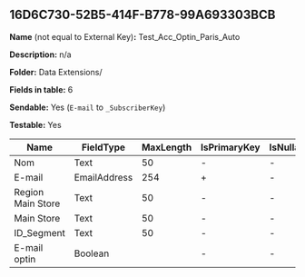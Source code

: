 ## 16D6C730-52B5-414F-B778-99A693303BCB

**Name** (not equal to External Key)**:** Test_Acc_Optin_Paris_Auto

**Description:** n/a

**Folder:** Data Extensions/

**Fields in table:** 6

**Sendable:** Yes (`E-mail` to `_SubscriberKey`)

**Testable:** Yes

| Name | FieldType | MaxLength | IsPrimaryKey | IsNullable | DefaultValue |
| --- | --- | --- | --- | --- | --- |
| Nom | Text | 50 | - | - |  |
| E-mail | EmailAddress | 254 | + | - |  |
| Region Main Store | Text | 50 | - | - |  |
| Main Store | Text | 50 | - | - |  |
| ID_Segment | Text | 50 | - | - |  |
| E-mail optin | Boolean |  | - | - | false |
